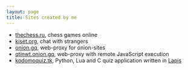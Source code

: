 ```yaml
---
layout: page
title: Sites created by me
---
```


 * [thechess.ru][thechess], chess games online
 * [kiset.org][kiset], chat with strangers
 * [onion.gq][oniongq], web-proxy for onion-sites
 * [qtinwt.onion.gq][qtinwt], web-proxy with remote
    JavaScript execution
 * [kodomoquiz.tk][kodomoquiz], Python, Lua and C quiz
    application written in [Lapis][lapis]

[thechess]: http://thechess.ru
[kiset]: https://kiset.org
[oniongq]: http://onion.gq
[qtinwt]: http://qtinwt.onion.gq
[kodomoquiz]: http://kodomoquiz.tk
[lapis]: http://leafo.net/lapis/
